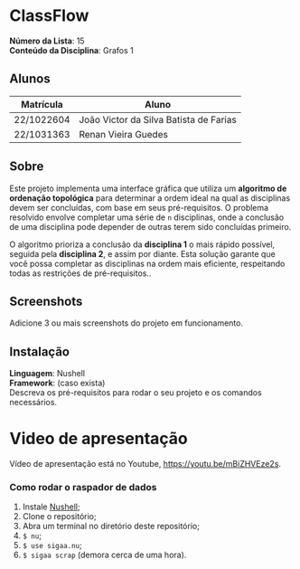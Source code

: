 # ClassFlow

**Número da Lista**: 15<br>
**Conteúdo da Disciplina**: Grafos 1<br>

## Alunos
|Matrícula | Aluno |
| -- | -- |
| 22/1022604  |  João Victor da Silva Batista de Farias |
| 22/1031363  |  Renan Vieira Guedes |

## Sobre 
Este projeto implementa uma interface gráfica que utiliza um **algoritmo de ordenação topológica** para determinar a ordem ideal na qual as disciplinas devem ser concluídas, com base em seus pré-requisitos. O problema resolvido envolve completar uma série de `n` disciplinas, onde a conclusão de uma disciplina pode depender de outras terem sido concluídas primeiro.

O algoritmo prioriza a conclusão da **disciplina 1** o mais rápido possível, seguida pela **disciplina 2**, e assim por diante. Esta solução garante que você possa completar as disciplinas na ordem mais eficiente, respeitando todas as restrições de pré-requisitos.. 

## Screenshots
Adicione 3 ou mais screenshots do projeto em funcionamento.

## Instalação
**Linguagem**: Nushell<br>
**Framework**: (caso exista)<br>
Descreva os pré-requisitos para rodar o seu projeto e os comandos necessários.

# Video de apresentação

Vídeo de apresentação está no Youtube, https://youtu.be/mBiZHVEze2s.

### Como rodar o raspador de dados

1. Instale [Nushell](https://www.nushell.sh/);
2. Clone o repositório;
3. Abra um terminal no diretório deste repositório;
4. `$ nu`;
5. `$ use sigaa.nu`;
6. `$ sigaa scrap` (demora cerca de uma hora).
